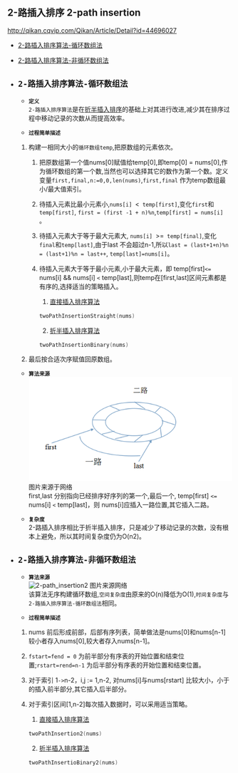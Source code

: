 ## 2-路插入排序 2-path insertion

http://qikan.cqvip.com/Qikan/Article/Detail?id=44696027
- [2-路插入排序算法-循环数组法](#1)
- [2-路插入排序算法-非循环数组法](#2)

- ## <i id="1"></i>**`2-路插入排序算法-循环数组法`**
    - **`定义`**  
    `2-路插入排序算法`是在[折半插入排序](../binary_insertion)的基础上对其进行改进,减少其在排序过程中移动记录的次数从而提高效率。</br>


    - **`过程简单描述`**  
    1. 构建一相同大小的`循环数组temp`,把原数组的元素依次。</br>
        1. 把原数组第一个值nums[0]赋值给temp[0],即temp[0] = nums[0],作为循环数组的第一个数,当然也可以选择其它的数作为第一个数。定义变量`first,final,n:=0,0,len(nums)`,`first,final` 作为temp数组最小/最大值索引。</br>
        2. 待插入元素比最小元素小,`nums[i] `<` temp[first]`,变化`first`和`temp[first]`, `first = (first -1 + n)%n`,`temp[first] = nums[i] `。</br>
        3. 待插入元素大于等于最大元素大, `nums[i] `>=` temp[final]`,变化`final`和`temp[last]`,由于last 不会超过n-1,所以`last = (last+1+n)%n = (last+1)%n = last++`, `temp[last]=nums[i]`。</br>
        4. 待插入元素大于等于最小元素,小于最大元素，即 temp[first]`<=` nums[i] && nums[i] `<` temp[last],则temp在[first,last]区间元素都是有序的,选择适当的策略插入。</br> 
            1. [直接插入排序算法](../straight_insertion)  

            ```go
            twoPathInsertionStraight(nums)
            ```

            2. [折半插入排序算法](../binary_insertion)

            ```go
            twoPathInsertionBinary(nums)
            ```

    2. 最后按合适次序赋值回原数组。</br>  

    - **`算法来源`**  
    ![2-path_insertion](./2-path_insertion.jpg)  
    图片来源于网络  
    first,last 分别指向已经排序好序列的第一个,最后一个, temp[first] `<=` nums[i] `<` temp[last]，则 nums[i]应插入一路位置,其它插入二路。

    - **`复杂度`**  
    2-路插入排序相比于折半插入排序，只是减少了移动记录的次数，没有根本上避免，所以其时间复杂度仍为O(n2)。


- ## <i id="2"></i>**`2-路插入排序算法-非循环数组法`**
    - **`算法来源`**  
    ![2-path_insertion2](./2-path_insertion2.jpg)
    图片来源网络  
    该算法无序构建循环数组,`空间复杂度`由原来的O(n)降低为O(1),`时间复杂度`与`2-路插入排序算法-循环数组法`相同。 

    - **`过程简单描述`**  
    1. nums 前后形成前部，后部有序列表，简单做法是nums[0]和nums[n-1] 较小者存入nums[0],较大者存入nums[n-1]。
    2. `fstart=fend = 0` 为前半部分有序表的开始位置和结束位置;`rstart=rend=n-1` 为后半部分有序表的开始位置和结束位置。
    3. 对于索引 1`->`n-2，i,j := 1,n-2, 对nums[i]与nums[rstart] 比较大小，小于的插入前半部分,其它插入后半部分。
    4. 对于索引区间[1,n-2]每次插入数据时，可以采用适当策略。
        1. [直接插入排序算法](../straight_insertion)

        ```go
        twoPathInsertion2(nums)
        ```

        2. [折半插入排序算法](../binary_insertion)
        
        ```go 
        twoPathInsertioBinary2(nums)
        ```




